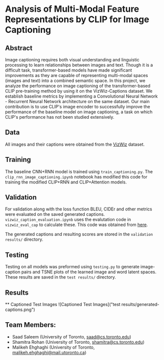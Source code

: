 # Analysis of Multi-Modal Feature Representations by CLIP for Image Captioning

## Abstract
Image captioning requires both visual understanding and linguistic processing to learn relationships between images and text. Though it is a difficult task, transformer-based models have made significant improvements as they are capable of representing multi-modal spaces (images and text) into a combined semantic space. In this project, we analyze the performance on image captioning of the transformer-based CLIP pre-training method by using it on the VizWiz-Captions dataset. We establish baseline metrics by implementing a Convolutional Neural Network - Recurrent Neural Network architecture on the same dataset. Our main contribution is to use CLIP's image encoder to successfully improve the performance of the baseline model on image captioning, a task on which CLIP's performance has not been studied extensively. 

## Data

All images and their captions were obtained from the [VizWiz](https://vizwiz.org/tasks-and-datasets/image-captioning/) dataset.

## Training

The baseline CNN+RNN model is trained using `train_captioning.py`. The `clip_rnn_image_captioning.ipynb` notebook has modified this code for training the modified CLIP+RNN and CLIP+Attention models.

## Validation

For validation along with the loss function BLEU, CIDEr and other metrics were evaluated on the saved generated captions.
`vizwiz_caption_evaluation.ipynb` uses the evalutation code in `vizwiz_eval_cap` to calculate these. This code was obtained from [here](https://github.com/Yinan-Zhao/vizwiz-caption).

The generated captions and resulting scores are stored in the `validation results/` directory.

## Testing

Testing on all models was preformed using `testing.py` to generate image-caption pairs and TSNE plots of the learned image and word latent spaces. These results are saved in the `test results/` directory.

## Results
** Captioned Test Images
![Captioned Test Images]("test results/generated-captions.png")

## Team Members: ##
- Saad Saleem (University of Toronto, saad@cs.toronto.edu)
- Shamitra Rohan (University of Toronto, shamitra@cs.toronto.edu)
- Malikeh Ehghaghi (University of Toronto, malikeh.ehghaghi@mail.utoronto.ca)

